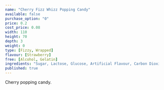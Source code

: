 ```yaml
---
name: "Cherry Fizz Whizz Popping Candy"
available: false
purchase_option: "0"
price: 0.2
cost_price: 0.08
width: 110
height: 70
depth: 3
weight: 0
type: [Fizzy, Wrapped]
flavour: [Strawberry]
free: [Alcohol, Gelatin]
ingredients: "Sugar, Lactose, Glucose, Artificial Flavour, Carbon Dioxide E-290"
published: true
---
```

Cherry popping candy.